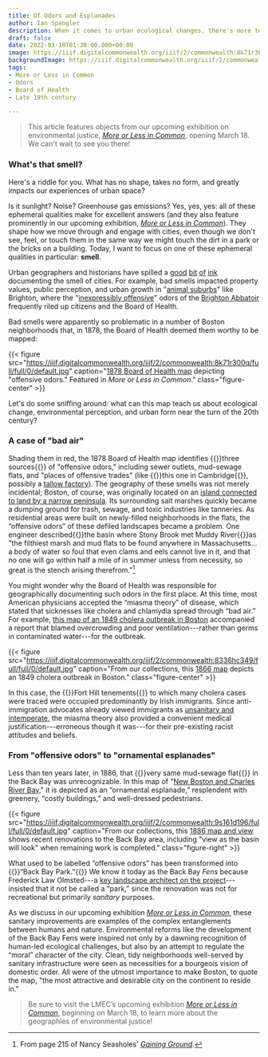 ```yaml
---
title: Of Odors and Esplanades
author: Ian Spangler
description: When it comes to urban ecological changes, there's more to smell than meets the nose
draft: false
date: 2022-03-10T01:30:00.000+00:00
image: https://iiif.digitalcommonwealth.org/iiif/2/commonwealth:8k71r300q/321,2602,3393,1013/full/0/default.jpg
backgroundImage: https://iiif.digitalcommonwealth.org/iiif/2/commonwealth:8k71r300q/321,2602,3393,1013/full/0/default.jpg
tags:
- More or Less in Common
- Odors
- Board of Health
- Late 19th century

---
```


> This article features objects from our upcoming exhibition on environmental justice, *[More or Less in Common](https://www.leventhalmap.org/digital-exhibitions/more-or-less-in-common/)*, opening March 18. We can't wait to see you there!

### What's that smell?

Here's a riddle for you. What has no shape, takes no form, and greatly impacts our experiences of urban space?

Is it sunlight? Noise? Greenhouse gas emissions? Yes, yes, yes: all of these ephemeral qualities make for excellent answers (and they also feature prominently in our upcoming exhibition, *[More or Less in Common](https://www.leventhalmap.org/digital-exhibitions/more-or-less-in-common/)*). They shape how we move through and engage with cities, even though we don't see, feel, or touch them in the same way we might touch the dirt in a park or the bricks on a building. Today, I want to focus on one of these ephemeral qualities in particular: **smell**.

Urban geographers and historians have spilled a [good](https://journals.sagepub.com/doi/pdf/10.1177/0096144214566981) [bit](https://richcampanella.com/wp-content/uploads/2020/02/article_Campanella_Preservation-in-Print_2012_Nov_Streets-PartI-1.pdf) [of](https://richcampanella.com/wp-content/uploads/2020/02/article_Campanella_Preservation-in-Print_2012_Dec_Streets-PartII-1.pdf) [ink](https://www.bloomberg.com/news/articles/2015-03-27/this-19th-century-stench-map-shows-how-smells-reshaped-new-york-city) documenting the smell of cities. For example, bad smells impacted property values, public perception, and urban growth in "[animal suburbs](https://journals.sagepub.com/doi/pdf/10.1177/00961442211018188)" like Brighton, where the "[inexpressibly offensive](https://www.bpl.org/blogs/post/inexpressibly-offensive-the-brighton-abattoir-part-iii/)" odors of the [Brighton Abbatoir](https://atlascope.leventhalmap.org/#view:share$base:000$overlay:39999059010668$zoom:17.09$center:-7920379.4721955415,5215039.743373809$mode:glass$pos:607) frequently riled up citizens and the Board of Health.

Bad smells were apparently so problematic in a number of Boston neighborhoods that, in 1878, the Board of Health deemed them worthy to be mapped:

{{< figure src="https://iiif.digitalcommonwealth.org/iiif/2/commonwealth:8k71r300q/full/full/0/default.jpg" caption="[1878 Board of Health map](https://www.digitalcommonwealth.org/search/commonwealth:w3765q66z) depicting \"offensive odors.\" Featured in *More or Less in Common*." class="figure-center" >}}


Let's do some sniffing around: what can this map teach us about ecological change, environmental perception, and urban form near the turn of the 20th century?

### A case of "bad air"

Shading them in red, the 1878 Board of Health map identifies {{<popup src="https://iiif.digitalcommonwealth.org/iiif/2/commonwealth:8k71r300q/3536,1404,1117,657/full/0/default.jpg" class="popupTooltip" target="blank">}}three sources{{</popup>}} of "offensive odors," including sewer outlets, mud-sewage flats, and "places of offensive trades" (like {{<popup src="https://iiif.digitalcommonwealth.org/iiif/2/commonwealth:8k71r300q/1880,758,372,376/full/0/default.jpg" class="popupTooltip" target="blank">}}this one in Cambridge{{</popup>}}, possibly a [tallow factory](https://atlascope.leventhalmap.org/#view:share$base:000$overlay:39999059015568$zoom:18.27$center:-7913662.11480024,5216445.289371026$mode:glass$pos:242)). The geography of these smells was not merely incidental; Boston, of course, was originally located on an [island connected to land by a narrow peninsula](https://collections.leventhalmap.org/search/commonwealth:3f463198b). Its surrounding salt marshes quickly became a dumping ground for trash, sewage, and toxic industries like tanneries. As residential areas were built on newly-filled neighborhoods in the flats, the “offensive odors” of these defiled landscapes became a problem. One engineer described{{<popup src="https://iiif.digitalcommonwealth.org/iiif/2/commonwealth:8k71r300q/334,1408,963,763/full/0/default.jpg" class="popupTooltip" target="blank">}}the basin where Stony Brook met Muddy River{{</popup>}}as "the filthiest marsh and mud flats to be found anywhere in Massachusetts... a body of water so foul that even clams and eels cannot live in it, and that no one will go within half a mile of in summer unless from necessity, so great is the stench arising therefrom.”[^1]

You might wonder why the Board of Health was responsible for geographically documenting such odors in the first place. At this time, most American physicians accepted the “miasma theory” of disease, which stated that sicknesses like cholera and chlamydia spread through “bad air.” For example, [this map of an 1849 cholera outbreak in Boston](https://collections.leventhalmap.org/search/commonwealth:8336hc331) accompanied a report that blamed overcrowding and poor ventilation---rather than germs in contaminated water---for the outbreak.

{{< figure src="https://iiif.digitalcommonwealth.org/iiif/2/commonwealth:8336hc349/full/full/0/default.jpg" caption="From our collections, this [1866 map](https://collections.leventhalmap.org/search/commonwealth:8336hc331) depicts an 1849 cholera outbreak in Boston." class="figure-center" >}}

In this case, the {{<popup src="https://iiif.digitalcommonwealth.org/iiif/2/commonwealth:8336hc349/2555,3407,1269,1286/full/0/default.jpg" class="popupTooltip" target="blank">}}Fort Hill tenements{{</popup>}} to which many cholera cases were traced were occupied predominantly by Irish immigrants. Since anti-immigration advocates already viewed immigrants as [unsanitary and intemperate](http://projects.leadr.msu.edu/civilwarera/items/show/63), the miasma theory also provided a convenient medical justification---erroneous though it was---for their pre-existing racist attitudes and beliefs.

### From "offensive odors" to "ornamental esplanades"

Less than ten years later, in 1886, that {{<popup src="https://iiif.digitalcommonwealth.org/iiif/2/commonwealth:8k71r300q/334,1408,963,763/full/0/default.jpg" class="popupTooltip" target="blank">}}very same mud-sewage flat{{</popup>}} in the Back Bay was unrecognizable. In this map of "[New Boston and Charles River Bay,](https://collections.leventhalmap.org/search/commonwealth:9s161d18x)" it is depicted as an “ornamental esplanade,” resplendent with greenery, “costly buildings,” and well-dressed pedestrians.

{{< figure src="https://iiif.digitalcommonwealth.org/iiif/2/commonwealth:9s161d196/full/full/0/default.jpg" caption="From our collections, this [1886 map and view](https://collections.leventhalmap.org/search/commonwealth:9s161d18x) shows recent renovations to the Back Bay area, including \"view as the basin will look\" when remaining work is completed." class="figure-right" >}}

What used to be labelled “offensive odors” has been transformed into {{<popup src="https://iiif.digitalcommonwealth.org/iiif/2/commonwealth:9s161d196/1514,1156,1396,1044/full/0/default.jpg" class="popupTooltip" target="blank">}}“Back Bay Park.”{{</popup>}} We know it today as the Back Bay *Fens* because Frederick Law Olmsted---a [key landscape architect on the project](https://www.tclf.org/landscapes/back-bay-fens)---insisted that it not be called a “park,” since the renovation was not for recreational but primarily *sanitary* purposes.

As we discuss in our upcoming exhibition *[More or Less in Common,](https://www.leventhalmap.org/digital-exhibitions/more-or-less-in-common/)* these sanitary improvements are examples of the complex entanglements between humans and nature. Environmental reforms like the development of the Back Bay Fens were inspired not only by a dawning recognition of human-led ecological challenges, but also by an attempt to regulate the “moral” character of the city. Clean, tidy neighborhoods well-served by sanitary infrastructure were seen as necessities for a bourgeois vision of domestic order. All were of the utmost importance to make Boston, to quote the map, "the most attractive and desirable city on the continent to reside in."

>Be sure to visit the LMEC’s upcoming exhibition *[More or Less in Common](https://www.leventhalmap.org/digital-exhibitions/more-or-less-in-common/)*, beginning on March 18, to learn more about the geographies of environmental justice!

[^1]: From page 215 of Nancy Seasholes' *[Gaining Ground](https://bpl.bibliocommons.com/v2/record/S75C8056637)*.
